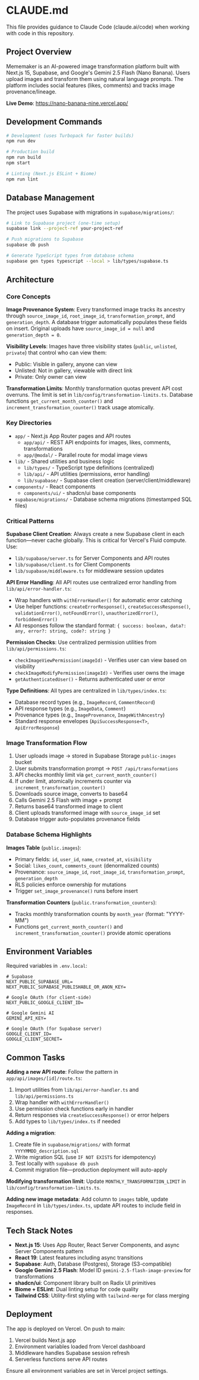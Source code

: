 # CLAUDE.md

This file provides guidance to Claude Code (claude.ai/code) when working with code in this repository.

## Project Overview

Mememaker is an AI-powered image transformation platform built with Next.js 15, Supabase, and Google's Gemini 2.5 Flash (Nano Banana). Users upload images and transform them using natural language prompts. The platform includes social features (likes, comments) and tracks image provenance/lineage.

**Live Demo**: https://nano-banana-nine.vercel.app/

## Development Commands

```bash
# Development (uses Turbopack for faster builds)
npm run dev

# Production build
npm run build
npm start

# Linting (Next.js ESLint + Biome)
npm run lint
```

## Database Management

The project uses Supabase with migrations in `supabase/migrations/`:

```bash
# Link to Supabase project (one-time setup)
supabase link --project-ref your-project-ref

# Push migrations to Supabase
supabase db push

# Generate TypeScript types from database schema
supabase gen types typescript --local > lib/types/supabase.ts
```

## Architecture

### Core Concepts

**Image Provenance System**: Every transformed image tracks its ancestry through `source_image_id`, `root_image_id`, `transformation_prompt`, and `generation_depth`. A database trigger automatically populates these fields on insert. Original uploads have `source_image_id = null` and `generation_depth = 0`.

**Visibility Levels**: Images have three visibility states (`public`, `unlisted`, `private`) that control who can view them:
- Public: Visible in gallery, anyone can view
- Unlisted: Not in gallery, viewable with direct link
- Private: Only owner can view

**Transformation Limits**: Monthly transformation quotas prevent API cost overruns. The limit is set in `lib/config/transformation-limits.ts`. Database functions `get_current_month_counter()` and `increment_transformation_counter()` track usage atomically.

### Key Directories

- `app/` - Next.js App Router pages and API routes
  - `app/api/` - REST API endpoints for images, likes, comments, transformations
  - `app/@modal/` - Parallel route for modal image views
- `lib/` - Shared utilities and business logic
  - `lib/types/` - TypeScript type definitions (centralized)
  - `lib/api/` - API utilities (permissions, error handling)
  - `lib/supabase/` - Supabase client creation (server/client/middleware)
- `components/` - React components
  - `components/ui/` - shadcn/ui base components
- `supabase/migrations/` - Database schema migrations (timestamped SQL files)

### Critical Patterns

**Supabase Client Creation**: Always create a new Supabase client in each function—never cache globally. This is critical for Vercel's Fluid compute. Use:
- `lib/supabase/server.ts` for Server Components and API routes
- `lib/supabase/client.ts` for Client Components
- `lib/supabase/middleware.ts` for middleware session updates

**API Error Handling**: All API routes use centralized error handling from `lib/api/error-handler.ts`:
- Wrap handlers with `withErrorHandler()` for automatic error catching
- Use helper functions: `createErrorResponse()`, `createSuccessResponse()`, `validationError()`, `notFoundError()`, `unauthorizedError()`, `forbiddenError()`
- All responses follow the standard format: `{ success: boolean, data?: any, error?: string, code?: string }`

**Permission Checks**: Use centralized permission utilities from `lib/api/permissions.ts`:
- `checkImageViewPermission(imageId)` - Verifies user can view based on visibility
- `checkImageModifyPermission(imageId)` - Verifies user owns the image
- `getAuthenticatedUser()` - Returns authenticated user or error

**Type Definitions**: All types are centralized in `lib/types/index.ts`:
- Database record types (e.g., `ImageRecord`, `CommentRecord`)
- API response types (e.g., `ImageData`, `Comment`)
- Provenance types (e.g., `ImageProvenance`, `ImageWithAncestry`)
- Standard response envelopes (`ApiSuccessResponse<T>`, `ApiErrorResponse`)

### Image Transformation Flow

1. User uploads image → stored in Supabase Storage `public-images` bucket
2. User submits transformation prompt → `POST /api/transformations`
3. API checks monthly limit via `get_current_month_counter()`
4. If under limit, atomically increments counter via `increment_transformation_counter()`
5. Downloads source image, converts to base64
6. Calls Gemini 2.5 Flash with image + prompt
7. Returns base64 transformed image to client
8. Client uploads transformed image with `source_image_id` set
9. Database trigger auto-populates provenance fields

### Database Schema Highlights

**Images Table** (`public.images`):
- Primary fields: `id`, `user_id`, `name`, `created_at`, `visibility`
- Social: `likes_count`, `comments_count` (denormalized counts)
- Provenance: `source_image_id`, `root_image_id`, `transformation_prompt`, `generation_depth`
- RLS policies enforce ownership for mutations
- Trigger `set_image_provenance()` runs before insert

**Transformation Counters** (`public.transformation_counters`):
- Tracks monthly transformation counts by `month_year` (format: "YYYY-MM")
- Functions `get_current_month_counter()` and `increment_transformation_counter()` provide atomic operations

## Environment Variables

Required variables in `.env.local`:

```env
# Supabase
NEXT_PUBLIC_SUPABASE_URL=
NEXT_PUBLIC_SUPABASE_PUBLISHABLE_OR_ANON_KEY=

# Google OAuth (for client-side)
NEXT_PUBLIC_GOOGLE_CLIENT_ID=

# Google Gemini AI
GEMINI_API_KEY=

# Google OAuth (for Supabase server)
GOOGLE_CLIENT_ID=
GOOGLE_CLIENT_SECRET=
```

## Common Tasks

**Adding a new API route**: Follow the pattern in `app/api/images/[id]/route.ts`:
1. Import utilities from `lib/api/error-handler.ts` and `lib/api/permissions.ts`
2. Wrap handler with `withErrorHandler()`
3. Use permission check functions early in handler
4. Return responses via `createSuccessResponse()` or error helpers
5. Add types to `lib/types/index.ts` if needed

**Adding a migration**:
1. Create file in `supabase/migrations/` with format `YYYYMMDD_description.sql`
2. Write migration SQL (use `IF NOT EXISTS` for idempotency)
3. Test locally with `supabase db push`
4. Commit migration file—production deployment will auto-apply

**Modifying transformation limit**: Update `MONTHLY_TRANSFORMATION_LIMIT` in `lib/config/transformation-limits.ts`.

**Adding new image metadata**: Add column to `images` table, update `ImageRecord` in `lib/types/index.ts`, update API routes to include field in responses.

## Tech Stack Notes

- **Next.js 15**: Uses App Router, React Server Components, and async Server Components pattern
- **React 19**: Latest features including async transitions
- **Supabase**: Auth, Database (Postgres), Storage (S3-compatible)
- **Google Gemini 2.5 Flash**: Model ID `gemini-2.5-flash-image-preview` for transformations
- **shadcn/ui**: Component library built on Radix UI primitives
- **Biome + ESLint**: Dual linting setup for code quality
- **Tailwind CSS**: Utility-first styling with `tailwind-merge` for class merging

## Deployment

The app is deployed on Vercel. On push to main:
1. Vercel builds Next.js app
2. Environment variables loaded from Vercel dashboard
3. Middleware handles Supabase session refresh
4. Serverless functions serve API routes

Ensure all environment variables are set in Vercel project settings.
